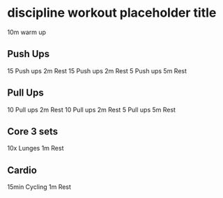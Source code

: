 # discipline workout placeholder title
<!-- Your workout goes here -->

10m warm up

## Push Ups

15	Push ups
2m	Rest
15	Push ups
2m	Rest
5	Push ups
5m	Rest


## Pull Ups

10   Pull ups
2m  Rest
10   Pull ups
2m  Rest
5   Pull ups
5m  Rest

## Core 3 sets

10x	Lunges
1m	Rest

## Cardio 

15min Cycling
1m  Rest